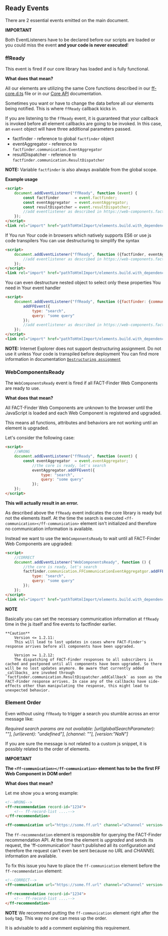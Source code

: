 ## Ready Events
There are 2 essential events emitted on the main document.

**IMPORTANT**

Both EventListeners have to be declared before our scripts are loaded or you could miss the event **and your code is never executed**!

### ffReady
This event is fired if our core library has loaded and is fully functional.

**What does that mean?**

All our elements are utilizing the same Core functions described in our [ff-core.d.ts](https://github.com/FACT-Finder-Web-Components/ff-web-components/blob/master/dist/ff-core.d.ts) file or in our [Core API](/api/3.x/core-result-dispatcher) documentation.

Sometimes you want or have to change the data before all our elements being notified. This is where `ffReady` callback kicks in.

If you are listening to the `ffReady` event, it is guaranteed that your callback is invoked before all element callbacks are going to be invoked.
In this case, an `event` object will have three additional parameters passed.
* factfinder - reference to global `factfinder` object
* eventAggregator - reference to `factfinder.communication.EventAggregator`
* resultDispatcher - reference to `factfinder.communication.ResultDispatcher`

**NOTE:**
 Variable `factfinder` is also always available from the global scope.

**Example usage**
```html
<script>
    document.addEventListener("ffReady", function (event) {
        const factfinder       = event.factfinder;
        const eventAggregator  = event.eventAggregator;
        const resultDispatcher = event.resultDispatcher;
        //add eventlistener as described in https://web-components.fact-finder.de/api/core-result-dispatcher
    });
</script>
<link rel="import" href="pathToHtmlImport/elements.build.with_dependencies.html">
```

If You run Your code in browsers which natively supports ES6 or use js code transpilers You can use destructuring to simplify the syntax
```html
<script>
    document.addEventListener("ffReady", function ({factfinder, eventAggregator, resultDispatcher}) {
        //add eventlistener as described in https://web-components.fact-finder.de/api/core-result-dispatcher
    });
</script>
<link rel="import" href="pathToHtmlImport/elements.build.with_dependencies.html">
```
You can even destructure nested object to select only these properties You need in Your event handler
```html
<script>
    document.addEventListener("ffReady", function ({factfinder: {communication: {EventAggregator: {addFFEvent}}}}) {
        addFFEvent({
            type: "search",
            query: "some query"
        });
        //add eventlistener as described in https://web-components.fact-finder.de/api/core-result-dispatcher
    });
</script>
<link rel="import" href="pathToHtmlImport/elements.build.with_dependencies.html">
```
**NOTE:**
Internet Explorer does not support destructuring assignment. Do not use it unless Your code is transpiled before deployment
You can find more information in documentation [`Destructuring assignment`](https://developer.mozilla.org/docs/Web/JavaScript/Reference/Operators/Destructuring_assignment) 

### WebComponentsReady
The `WebComponentsReady` event is fired if all FACT-Finder Web Components are ready to use.

**What does that mean?**

All FACT-Finder Web Components are unknown to the browser until the JavaScript is loaded and each Web Component is registered and upgraded.

This means all functions, attributes and behaviors are not working until an element is upgraded.

Let's consider the following case:
```html
<script>
    //WRONG
    document.addEventListener("ffReady", function (event) {
        const eventAggregator  = event.eventAggregator;
            //the core is ready, let's search
            eventAggregator.addFFEvent({
                type: "search",
                query: "some query"
            });
    });
</script>
```

**This will actually result in an error.**

As described above the `ffReady` event indicates the core library is ready but not the elements itself. At the time the search is executed `<ff-communication></ff-communication>` element isn't initialized and therefore no communication information is available.

Instead we want to use the `WebComponentsReady` to wait until all FACT-Finder Web Components are upgraded:
```html
<script>
    //CORRECT
    document.addEventListener("WebComponentsReady", function () {
        //the core is ready, let's search
        factfinder.communication.FFCommunicationEventAggregatgor.addFFEvent({
            type: "search",
            query: "some query"
        });
    });
</script>
<link rel="import" href="pathToHtmlImport/elements.build.with_dependencies.html">
```

**NOTE**

Basically you can set the necessary communication information at `ffReady` time in the js itself and fire events to factfinder earlier.

    **Caution**
        Version <= 1.2.11:
        This will lead to lost updates in cases where FACT-Finder's response arrives before all components have been upgraded.
        
        Version >= 1.2.12:
        The dispatching of FACT-Finder responses to all subscribers is cached and postponed until all components have been upgraded. So there will be no lost updates anymore. Be aware that currently added _callbacks_ are invoked through `factfinder.communication.ResultDispatcher.addCallback` as soon as the FACT-Finder response arrives. In case any of the callbacks have side-effects other than manipulating the response, this might lead to unexpected behavior.


### Element Order
Even without using `ffReady` to trigger a search you stumble across an error message like:

_Required search params are not available: [url(globalSearchParameter): ""], [url(event): "undefined"], [channel: ""], [version:"NaN"]_

If you are sure the message is not related to a custom js snippet, it is possibly related to the order of elements.

**IMPORTANT**

**The `<ff-communication></ff-communication>` element has to be the first FF Web Component in DOM order!**

**What does that mean?**

Let me show you a wrong example:

```html
<!--WRONG-->
<ff-recommendation record-id="1234">
    <!-- ff-record-list ....-->
</ff-recommendation>

<ff-communication url="https://some.ff.url" channel="aChannel" version="7.2"></ff-communication>
```

The `ff-recommendation` element is responsible for querying the FACT-Finder recommendation API. At the time the element is _upgraded_ and sends its request, the 'ff-communication' hasn't published all its configuration and therefore the request can't even be sent because no _URL_ and _CHANNEL_ information are available.

To fix this issue you have to place the `ff-communication` element before the `ff-recommendation` element:
```html
<!--CORRECT-->
<ff-communication url="https://some.ff.url" channel="aChannel" version="7.2"></ff-communication>

<ff-recommendation record-id="1234">
    <!-- ff-record-list ....-->
</ff-recommendation>
```

**NOTE**
We recommend putting the `ff-communication` element right after the `body` tag. This way no one can mess up the order.

It is advisable to add a comment explaining this requirement.
